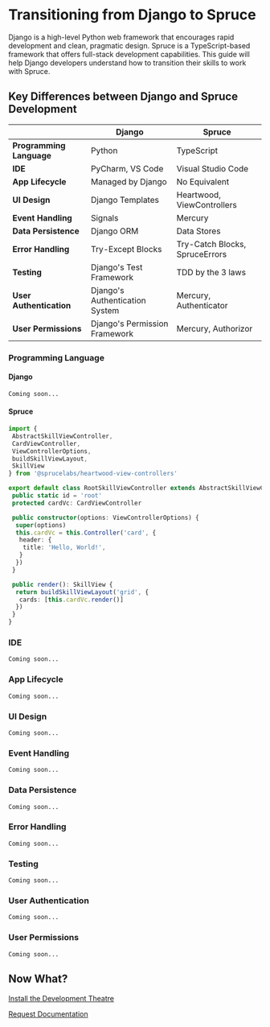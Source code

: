 # Transitioning from Django to Spruce

Django is a high-level Python web framework that encourages rapid development and clean, pragmatic design. Spruce is a TypeScript-based framework that offers full-stack development capabilities. This guide will help Django developers understand how to transition their skills to work with Spruce.

## Key Differences between Django and Spruce Development

|     | Django                   | Spruce                   |
|-----------------------|--------------------------|--------------------------|
| **Programming Language** | Python                  | TypeScript               |
| **IDE**                 | PyCharm, VS Code        | Visual Studio Code       |
| **App Lifecycle**       | Managed by Django       | No Equivalent            |
| **UI Design**           | Django Templates        | Heartwood, ViewControllers |
| **Event Handling**      | Signals                 | Mercury                  |
| **Data Persistence**    | Django ORM              | Data Stores              |
| **Error Handling**      | Try-Except Blocks       | Try-Catch Blocks, SpruceErrors |
| **Testing**             | Django's Test Framework | TDD by the 3 laws        |
| **User Authentication** | Django's Authentication System | Mercury, Authenticator   |
| **User Permissions**    | Django's Permission Framework | Mercury, Authorizor      |

### Programming Language

#### Django

```
Coming soon...
```

#### Spruce

```typescript
import {
 AbstractSkillViewController,
 CardViewController,
 ViewControllerOptions,
 buildSkillViewLayout,
 SkillView
} from '@sprucelabs/heartwood-view-controllers'

export default class RootSkillViewController extends AbstractSkillViewController {
 public static id = 'root'
 protected cardVc: CardViewController

 public constructor(options: ViewControllerOptions) {
  super(options)
  this.cardVc = this.Controller('card', {
   header: {
    title: 'Hello, World!',
   }
  })
 }

 public render(): SkillView {
  return buildSkillViewLayout('grid', {
   cards: [this.cardVc.render()]
  })
 }
}

```

### IDE

```
Coming soon...
```

### App Lifecycle

```
Coming soon...
```

### UI Design

```
Coming soon...
```

### Event Handling

```
Coming soon...
```

### Data Persistence

```
Coming soon...
```

### Error Handling

```
Coming soon...
```

### Testing

```
Coming soon...
```

### User Authentication

```
Coming soon...
```

### User Permissions

```
Coming soon...
```

## Now What?

<div class="grid-buttons">
    <a class="btn" href="{{ '/getting-started/development-theatre/' | url }}">Install the Development Theatre</a>
</div>


<a href="https://forms.gle/2ZMtwUxg1egV8sHT8" class="btn">Request Documentation</a>